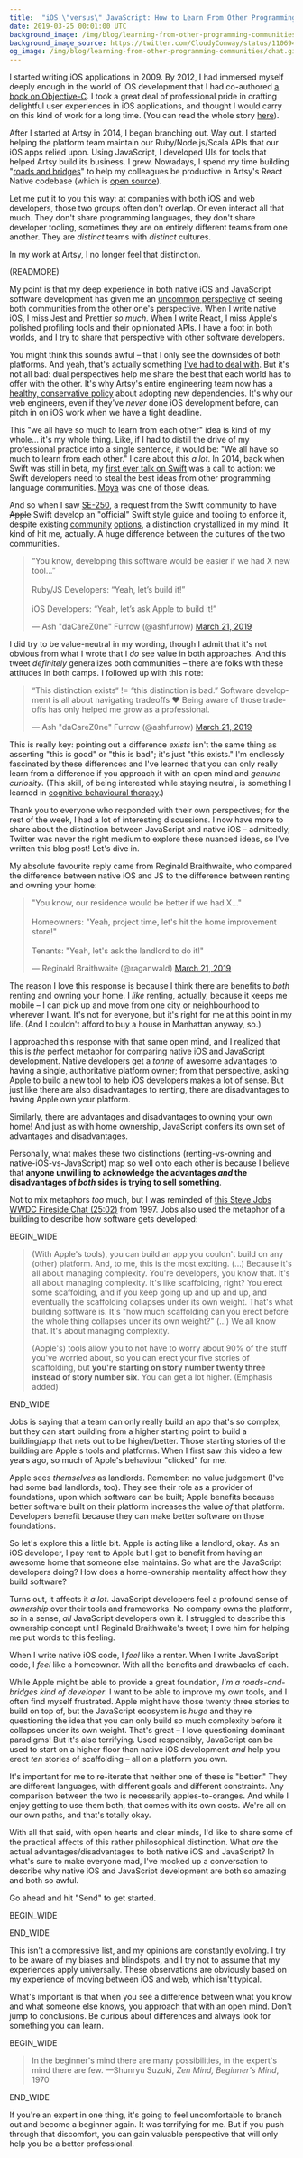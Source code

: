 ```yaml
---
title:  "iOS \"versus\" JavaScript: How to Learn From Other Programming Communities"
date: 2019-03-25 00:01:00 UTC
background_image: /img/blog/learning-from-other-programming-communities/background.jpg
background_image_source: https://twitter.com/CloudyConway/status/1106940840491081728
og_image: /img/blog/learning-from-other-programming-communities/chat.gif
---
```


I started writing iOS applications in 2009. By 2012, I had immersed myself deeply enough in the world of iOS development that I had co-authored [a book on Objective-C](https://amzn.to/2UaTPx4). I took a great deal of professional pride in crafting delightful user experiences in iOS applications, and thought I would carry on this kind of work for a long time. (You can read the whole story [here](https://ashfurrow.com/blog/5-years-of-ios/)).

After I started at Artsy in 2014, I began branching out. Way out. I started helping the platform team maintain our Ruby/Node.js/Scala APIs that our iOS apps relied upon. Using JavaScript, I developed UIs for tools that helped Artsy build its business. I grew. Nowadays, I spend my time building "[roads and bridges](https://www.fordfoundation.org/about/library/reports-and-studies/roads-and-bridges-the-unseen-labor-behind-our-digital-infrastructure/)" to help my colleagues be productive in Artsy's React Native codebase (which is [open source](http://github.com/artsy/emission/)).

Let me put it to you this way: at companies with both iOS and web developers, those two groups often don't overlap. Or even interact all that much. They don't share programming languages, they don't share developer tooling, sometimes they are on entirely different teams from one another. They are _distinct_ teams with _distinct_ cultures.

In my work at Artsy, I no longer feel that distinction.

(READMORE)

My point is that my deep experience in both native iOS and JavaScript software development has given me an [uncommon perspective](https://ashfurrow.com/blog/perspective-of-the-polyglot/) of seeing both communities from the other one's perspective. When I write native iOS, I miss Jest and Prettier _so much_. When I write React, I miss Apple's polished profiling tools and their opinionated APIs. I have a foot in both worlds, and I try to share that perspective with other software developers.

You might think this sounds awful – that I only see the downsides of both platforms. And yeah, that's actually something [I've had to deal with](https://ashfurrow.com/blog/swift-vs-react-native-feels/). But it's not all bad: dual perspectives help me share the best that each world has to offer with the other. It's why Artsy's entire engineering team now has a [healthy, conservative policy](https://github.com/artsy/README/issues/117) about adopting new dependencies. It's why our web engineers, even if they've _never_ done iOS development before, can pitch in on iOS work when we have a tight deadline.

This "we all have so much to learn from each other" idea is kind of my whole... it's my whole thing. Like, if I had to distill the drive of my professional practice into a single sentence, it would be: "We all have so much to learn from each other." I care about this _a lot_. In 2014, back when Swift was still in beta, my [first ever talk on Swift](https://www.youtube.com/watch?v=LtrzZb5Jw0g) was a call to action: we Swift developers need to steal the best ideas from other programming language communities. [Moya](https://github.com/Moya/Moya) was one of those ideas.

And so when I saw [SE-250](https://github.com/apple/swift-evolution/blob/master/proposals/0250-swift-style-guide-and-formatter.md), a request from the Swift community to have ~~Apple~~ Swift develop an "official" Swift style guide and tooling to enforce it, despite existing [community](https://github.com/nicklockwood/SwiftFormat) [options](https://github.com/realm/SwiftLint), a distinction crystallized in my mind. It kind of hit me, actually. A huge difference between the cultures of the two communities.

<blockquote class="twitter-tweet" data-lang="en"><p lang="en" dir="ltr">“You know, developing this software would be easier if we had X new tool...”<br><br>Ruby/JS Developers: “Yeah, let’s build it!”<br><br>iOS Developers: “Yeah, let’s ask Apple to build it!”</p>&mdash; Ash &quot;daCareZ0ne&quot; Furrow (@ashfurrow) <a href="https://twitter.com/ashfurrow/status/1108692951348191232?ref_src=twsrc%5Etfw">March 21, 2019</a></blockquote> <script async src="https://platform.twitter.com/widgets.js" charset="utf-8"></script> 

I did try to be value-neutral in my wording, though I admit that it's not obvious from what I wrote that I _do_ see value in both approaches. And this tweet _definitely_ generalizes both communities – there are folks with these attitudes in both camps. I followed up with this note:

<blockquote class="twitter-tweet" data-lang="en"><p lang="en" dir="ltr">“This distinction exists“ != “this distinction is bad.” Software development is all about navigating tradeoffs ❤️ Being aware of those tradeoffs has only helped me grow as a professional.</p>&mdash; Ash &quot;daCareZ0ne&quot; Furrow (@ashfurrow) <a href="https://twitter.com/ashfurrow/status/1108705766033276928?ref_src=twsrc%5Etfw">March 21, 2019</a></blockquote> <script async src="https://platform.twitter.com/widgets.js" charset="utf-8"></script> 

This is really key: pointing out a difference _exists_ isn't the same thing as asserting "this is good" or "this is bad"; it's just "this exists." I'm endlessly fascinated by these differences and I've learned that you can only really learn from a difference if you approach it with an open mind and _genuine curiosity_. (This skill, of being interested while staying neutral, is something I learned in [cognitive behavioural therapy](https://ashfurrow.com/blog/all-i-can-say-is-im-excited/).)

Thank you to everyone who responded with their own perspectives; for the rest of the week, I had a lot of interesting discussions. I now have more to share about the distinction between JavaScript and native iOS – admittedly, Twitter was never the right medium to explore these nuanced ideas, so I've written this blog post! Let's dive in.

My absolute favourite reply came from Reginald Braithwaite, who compared the difference between native iOS and JS to the difference between renting and owning your home:

<blockquote class="twitter-tweet" data-lang="en"><p lang="en" dir="ltr">&quot;You know, our residence would be better if we had X...&quot;<br><br>Homeowners: &quot;Yeah, project time, let&#39;s hit the home improvement store!&quot;<br><br>Tenants: &quot;Yeah, let&#39;s ask the landlord to do it!&quot;</p>&mdash; Reginald Braithwaite (@raganwald) <a href="https://twitter.com/raganwald/status/1108738516530298885?ref_src=twsrc%5Etfw">March 21, 2019</a></blockquote> <script async src="https://platform.twitter.com/widgets.js" charset="utf-8"></script> 

The reason I love this response is because I think there are benefits to _both_ renting and owning your home. I _like_ renting, actually, because it keeps me mobile – I can pick up and move from one city or neighbourhood to wherever I want. It's not for everyone, but it's right for me at this point in my life. (And I couldn't afford to buy a house in Manhattan anyway, so.)

I approached this response with that same open mind, and I realized that this is _the_ perfect metaphor for comparing native iOS and JavaScript development. Native developers get a _tonne_ of awesome advantages to having a single, authoritative platform owner; from that perspective, asking Apple to build a new tool to help iOS developers makes a lot of sense. But just like there are also disadvantages to renting, there are disadvantages to having Apple own your platform.

Similarly, there are advantages and disadvantages to owning your own home! And just as with home ownership, JavaScript confers its own set of advantages and disadvantages.

Personally, what makes these two distinctions (renting-vs-owning and native-iOS-vs-JavaScript) map so well onto each other is because I believe that **anyone unwilling to acknowledge the advantages _and_ the disadvantages of _both_ sides is trying to sell something**.

Not to mix metaphors _too_ much, but I was reminded of [this Steve Jobs WWDC Fireside Chat (25:02)](https://youtu.be/6iACK-LNnzM?t=1502) from 1997. Jobs also used the metaphor of a building to describe how software gets developed:

BEGIN_WIDE

> (With Apple's tools), you can build an app you couldn't build on any (other) platform. And, to me, this is the most exciting. (...) Because it's all about managing complexity. You're developers, you know that. It's all about managing complexity. It's like scaffolding, right? You erect some scaffolding, and if you keep going up and up and up, and eventually the scaffolding collapses under its own weight. That's what building software is. It's "how much scaffolding can you erect before the whole thing collapses under its own weight?" (...) We all know that. It's about managing complexity.
> 
> (Apple's) tools allow you to not have to worry about 90% of the stuff you've worried about, so you can erect your five stories of scaffolding, but **you're starting on story number twenty three instead of story number six**. You can get a lot higher. (Emphasis added)

END_WIDE

Jobs is saying that a team can only really build an app that's so complex, but they can start building from a higher starting point to build a building/app that nets out to be higher/better. Those starting stories of the building are Apple's tools and platforms. When I first saw this video a few years ago, so much of Apple's behaviour "clicked" for me.

Apple sees _themselves_ as landlords. Remember: no value judgement (I've had some bad landlords, too). They see their role as a provider of foundations, upon which software can be built; Apple benefits because better software built on their platform increases the value _of_ that platform. Developers benefit because they can make better software on those foundations.

So let's explore this a little bit. Apple is acting like a landlord, okay. As an iOS developer, I pay rent to Apple but I get to benefit from having an awesome home that someone else maintains. So what are the JavaScript developers doing? How does a home-ownership mentality affect how they build software?

Turns out, it affects it _a lot_. JavaScript developers feel a profound sense of _ownership_ over their tools and frameworks. No company owns the platform, so in a sense, _all_ JavaScript developers own it. I struggled to describe this ownership concept until Reginald Braithwaite's tweet; I owe him for helping me put words to this feeling.

When I write native iOS code, I _feel_ like a renter. When I write JavaScript code, I _feel_ like a homeowner. With all the benefits and drawbacks of each.

While Apple might be able to provide a great foundation, _I'm a roads-and-bridges kind of developer_. I want to be able to improve my own tools, and I often find myself frustrated. Apple might have those twenty three stories to build on top of, but the JavaScript ecosystem is _huge_ and they're questioning the idea that you can only build so much complexity before it collapses under its own weight. That's great – I love questioning dominant paradigms! But it's also terrifying. Used responsibly, JavaScript can be used to start on a higher floor than native iOS development _and_ help you erect _ten_ stories of scaffolding – all on a platform _you_ own.

It's important for me to re-iterate that neither one of these is "better." They are different languages, with different goals and different constraints. Any comparison between the two is necessarily apples-to-oranges. And while I enjoy getting to use them both, that comes with its own costs. We're all on our own paths, and that's totally okay.

With all that said, with open hearts and clear minds, I'd like to share some of the practical affects of this rather philosophical distinction. What _are_ the actual advantages/disadvantages to both native iOS and JavaScript? In what's sure to make everyone mad, I've mocked up a conversation to describe why native iOS and JavaScript development are  both so amazing and both so awful.

Go ahead and hit "Send" to get started.

BEGIN_WIDE

<div class="chatparent">
  <div class="responsive-html5-chat">
  </div>
</div>

END_WIDE

This isn't a compressive list, and my opinions are constantly evolving. I try to be aware of my biases and blindspots, and I try not to assume that my experiences apply universally. These observations are obviously based on my experience of moving between iOS and web, which isn't typical.

What's important is that when you see a difference between what you know and what someone else knows, you approach that with an open mind. Don't jump to conclusions. Be curious about differences and always look for something you can learn.

BEGIN_WIDE

> In the beginner's mind there are many possibilities, in the expert's mind there are few. —Shunryu Suzuki, _Zen Mind, Beginner's Mind_, 1970

END_WIDE

If you're an expert in one thing, it's going to feel uncomfortable to branch out and become a beginner again. It was terrifying for me. But if you push through that discomfort, you can gain valuable perspective that will only help you be a better professional.

<script>
  window.onload = function() {
    var chatScript = [
      {
        message: "The best thing about JavaScript is its ecosystem. It is <em>huge</em>. And it's vibrant: JavaScript developers feel like they own their own platform, and consequently, there's a lot of experimentation. Most ideas are bad, but the successful ones get institutionalized as best practices. Over time, momentum grows.",
        response: "What do you mean about momentum?"
      },
      {
        message: "Think about this: JavaScript development tools are often written <em>in</em> JavaScript. As soon as a tool gets built, it's able to be used to build more tools.",
        response: "That sounds kind of dizzying. Is that why the JavaScript ecosystem seems to move so quickly?"
      },
      {
        message: "Aye, that's a big part of it. JavaScript itself and <a href='https://www.npmjs.com'>npm</a> also encourage the creation of many, single-purpose tools. It is overwhelming. A brand new React Native codebase has <em>hundreds</em> of dependencies.",
        response: "That sounds pretty sketchy. What about the scaffolding metaphor from earlier? Don't all those packages collapse under their own weight?"
      },
      {
        message: "Sometimes they do 😬 It's happened a few times now, and the JavaScript ecosystem is always developing new tools and practices to deal with the complexity. The community is huge, so there's a lot of impetus to make it all work. Sometimes it feels to me like a \"too big to fail\" kind of situation.",
        response: "That sounds awful."
      },
      {
        message: "You're right to be skeptical. The JavaScript ecosystem can't easily be decoupled from your development flow, either. It's really weird to think about building a Node.js server, for example, without using npm. In iOS, lots of folks still don't use a dependency manager. It's just a different perspective.",
        response: "I hadn't thought about that."
      },
      {
        message: "It's interesting, isn't it? I think of JavaScript as a crucible: hard constraints, like the need for absolute backwards compatibility across decades of browsers, have fostered creativity in the community.",
        response: "Don't things get really fragmented?"
      },
      {
        message: "Yeah, they do. But fragmentation isn't always bad, either. JavaScript allows for specialization in a way that iOS can't: consider two core contributors to <a href='https://babeljs.io'>Babel</a> and <a href='https://prettier.io'>Prettier</a> (two important OSS projects). They might never interact at all because the two tools are so different, but they <em>do</em> both get to use the same tools. JavaScript encourages fragmentation in useful ways, too.",
        response: "But the language just moves so fast!"
      },
      {
        message: "Well, so does Swift.",
        response: "Touché. Are you now going to tell me everything wrong with native iOS development?"
      },
      {
        message: "No, I always like to start on a positive note. Apple's tools for common development workflows are <em>exceptionally</em> well-polished. For example, Apple's app performance instrumentation tool is the best I've ever seen.",
        response: "Yeah, Instruments.app is great."
      },
      {
        message: "And because Apple owns the platform, they can be opinionated about their tools. Opinionated software can be really good.",
        response: "That's true!"
      },
      {
        message: "Unfortunately, Apple's opinions about developer tooling are often not that good.",
        response: "Wait, what do you mean?"
      },
      {
        message: "Apple's tooling reflects Apple's priorities; they make Instruments.app really amazing because they care that we build performant apps. That's great! But Apple's unit testing tools are... pretty awful to compared to <a href='https://jestjs.io'>Jest</a>. Apple doesn't prioritize unit testing – that's their opinion, and if you disagree with it, that's not Apple's problem.",
        response: "What's so wrong about Xcode's unit testing tools?"
      },
      {
        message: "I wrote a <a href='https://ashfurrow.com/blog/apple-releases-jive/'>whole blog post about this</a>, go check it out. It's not a fair comparison, granted: Jest benefits from being used by such a huge community in web front-ends, servers, and command-line tools. XCTest gets used by the relatively small iOS developer community. However, the blog post goes into detail about low-hanging fruit that would make a huge difference. It's got radars you can dupe.",
        response: "How else are the native iOS tools different?"
      },
      {
        message: "Apple builds tools for workflows that already exist, or that Apple invents. Their tools can be difficult to build community tools on top of. Take the new Xcode extensions API: it's very limited. Compare that to Visual Studio Code's extensions API, which is so capable that it has enabled entirely <em>new kinds</em> of developer tools get built.",
        response: "Yeah, I still miss Alcatraz."
      },
      {
        message: "Me too.",
        response: "Does the size disparity mean that the JavaScript ecosystem will always have better tools?"
      },
      {
        message: "\"Better\" is a value judgement – they are different. JavaScript development tools have to do a lot more than iOS tools, which get to be more focused and have <em>way</em> lower barriers-to-entry. We're just analyzing those differences. Next, let's think about specialization.",
        response: "Okay..."
      },
      {
        message: "Specialization can be really useful. Many of Apple's APIs are so stable, and cross such a wide spectrum of levels of abstraction, that there are iOS developers who <em>just</em> focus on the AVFoundation or CoreAnimation frameworks. Specialists can create <em>incredibly</em> polished software, and that kind of deep specialization is pretty uncommon among JavaScript developers.",
        response: "Whoa, yeah."
      },
      {
        message: "However, specialized skills are difficult to apply to a broad range of tasks.",
        response: "That's bad."
      },
      {
        message: "But they enable very rich, user-centric designs to spring to life and delight users.",
        response: "That's good!"
      },
      {
        message: "But when you have a problem, and Apple doesn't care about <em>that</em> problem, it really sucks.",
        response: "That's bad."
      },
      {
        message: "Despite this, open source contributors have built some very impressive iOS tools.",
        response: "That's good!"
      },
      {
        message: "But Apple's mishandling of Swift Package Manager has sucked a lot of enthusiasm out of this community.",
        response: "That's bad."
      },
      {
        message: "It is what it is.",
        response: "... can I go now?"
      },
      {
        message: "😉",
        response: "Hey, I just figured out what this bit is a reference too."
      },
      {
        message: "Yeah, I'm a sucker for early Simpsons jokes. <a href='https://youtu.be/Krbl911ZPBA?t=22'>Here's the source material</a>.",
        response: "We've gotten off-topic."
      },
      {
        message: "Right, sorry.",
        response: "Any other big advantages to native iOS development?"
      },
      {
        message: "Yes. I have to give huge props to Apple for using their authoritative position within the community to make it really easy to learn how to build working software.",
        response: "What kind of tools?"
      },
      {
        message: "In my Core Data workshops, one of the first things we do is create a project with a Core Data Xcode template and examine it. Or take <a href='https://www.apple.com/swift/playgrounds/'>Swift Playgrounds</a> for example. They make sure it's <em>really</em> easy to build apps for their platform.",
        response: "It sounds almost... selfish, when you say it like that."
      },
      {
        message: "Life is complicated. I can recognize when Apple has an agenda which happens to align with my own.",
        response: "I guess..."
      },
      {
        message: "Apple's problems aren't our problems. That's a value-neutral statement, so if you have feelings about it, interrogate them. I guarantee you'll learn something.",
        response: "Okay so what else is wrong with native iOS development?"
      },
      {
        message: "It's slow. But this slowness is often only apparent when you've used something better.",
        response: "What do you mean?"
      },
      {
        message: "JavaScript developer tooling is very sophisticated (if unpolished). Hot module reloading and Jest's watch mode enable software development at the speed of thought. iOS development is like a painter who makes a brush stroke and has to wait fifteen seconds to see that change to their painting.",
        response: "That's kind of harsh."
      },
      {
        message: "🤷‍♂️ It's how I feel. It's hard to go back from a world where I see my changes and test results <em>instantly</em>.",
        response: "Are the tools really that good?"
      },
      {
        message: "Yes. 'Not-invented here syndrome' doesn't hold much purchase among JavaScript developers.",
        response: "You're saying it does with iOS developers?"
      },
      {
        message: "Not nearly like it used to. I've been so happy to see the community nourish a tool-focused open source community that brings Apple's sense of polish to building their own tools. <a href='https://github.com/krzysztofzablocki/Sourcery'>Sourcery</a>, <a href='https://github.com/realm/jazzy'>Jazzy</a>, <a href='https://github.com/JohnSundell/Marathon'>Marathon</a>. I could go on – and don't forget amazing commercial tools like <a href='https://revealapp.com'>Reveal</a> or <a href='http://injectionforxcode.com'>Inection for Xcode</a>.",
        response: "It's pretty impressive, what the community has accomplished."
       },
       { message: "I'm proud of it. Let's move on: another reality is that native iOS programming languages can't be used much outside native iOS software development.",
        response: "But what about Swift on the server?"
      },
      {
        message: "I knew this would come up, eventually 😅 Swift on the server is fighting an uphill battle against frameworks with years of momentum behind them. It can be fun to build server apps in Swift, but it's much rougher experience compared to the alternatives. You've got to approach it like an adventure; however, sometimes we don't want an adventure, we just want to be productive. iOS developers sometimes ask me for advice on building their first server, and I steer them away from using Swift. They are more likely to accomplish their goals and avoid getting discouraged and quitting if they learn Sinatra or Express.",
        response: "I guess it all depends, doesn't it?"
      },
      {
        message: "That's right! Software development is all about managing trade-offs. The iOS community is way smaller. That's okay! There are advantages to being smaller, too. Knowing what the trade-offs are will only help us navigate them better.",
        response: "Okay, so what are the disadvantages of JavaScript development? In this comparison to iOS, I mean."
      },
      {
        message: "Yeah, totally. Remember Xcode's awesome project templates? No such thing exists on JavaScript. At all. There is literally no defined starting place 😱 Since there is no platform owner, there is no default <em>anything</em>. JavaScript's infinite possibilities often lead to analysis-paralysis. It leads to developers blaming themselves when their tools don't work. Constant framework churn leaves the industry littered with codebases whose dependencies are hopelessly outdated. And let's not forget the heavy influence that corporate open source holds over the entire ecosystem.",
        response: "Wait, what?"
      },
      {
        message: "Facebook makes React, React Native, Jest, Yarn, and loads more. Microsoft makes Visual Studio Code and TypeScript. Even the beloved npm is backed by venture capitalists, who are expecting a return on their investments. That's even scarier than bloated node_modules directories, personally. Any of these companies can make a decision motivated by their own agenda and cause major problems for the developer community. In some ways, it's preferable to have Apple as a single platform owner. Let's extend the rent-vs-own metaphor from earlier: JavaScript might be homeowners, but they still pay a mortgage.",
        response: "That sounds awful."
      },
      {
        message: "It is what it is. I do corporate open source for Artsy, which is also venture-backed.",
        response: "Well, Artsy isn't a backbone of the JavaScript ecosystem 😜"
      },
      {
        message: "Ha, that's true. Earlier, I asked you to keep an open mind. That doesn't mean giving up critical thought, though. And I do think about this stuff.",
        response: "I think that's a good place to wrap it up."
      },
      {
        message: "Yeah, hey thanks for the discussion! It felt great to engage with such a curious interlocutor.",
        response: "Well, you're quite eloquent yourself."
      },
      {
        message: "Alright, take care.",
        response: "See ya."
      }
    ];
    // Activating chatbox on element
    responsiveChat(".responsive-html5-chat", chatScript);
    // Start us off on the right foot.
    responsiveChatPush(
      ".chat",
      "ash",
      'Hey, want to chat about native iOS "versus" JavaScript?'
    );
    $(".responsive-html5-chat #input").html(
      "<p>Yeah. What exactly makes JavaScript so awesome?</p>"
    );
  }
</script>
